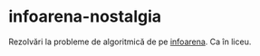 # infoarena-nostalgia

Rezolvări la probleme de algoritmică de pe [infoarena](www.infoarena.ro/). Ca în liceu.
